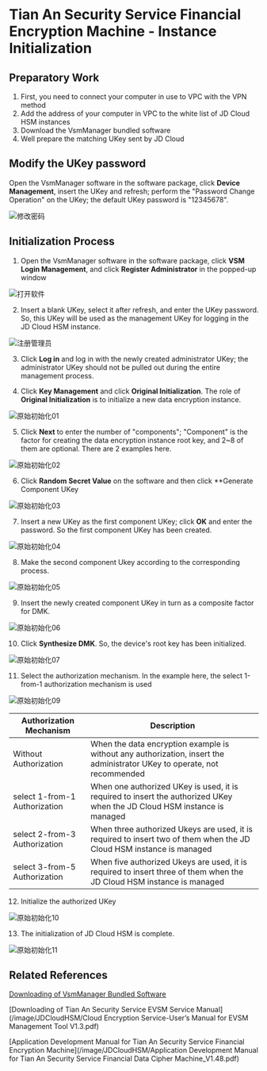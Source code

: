 # Tian An Security Service Financial Encryption Machine - Instance Initialization

## Preparatory Work

1. First, you need to connect your computer in use to VPC with the VPN method
2. Add the address of your computer in VPC to the white list of JD Cloud HSM instances
3. Download the VsmManager bundled software
4. Well prepare the matching UKey sent by JD Cloud

## Modify the UKey password

Open the VsmManager software in the software package, click **Device Management**, insert the UKey and refresh; perform the "Password Change Operation" on the UKey; the default UKey password is "12345678".

![修改密码](/image/JDCloudHSM/Tass/修改密码.png)

## Initialization Process

1. Open the VsmManager software in the software package, click **VSM Login Management**, and click **Register Administrator** in the popped-up window

![打开软件](/image/JDCloudHSM/Tass/打开软件.png)

2. Insert a blank UKey, select it after refresh, and enter the UKey password. So, this UKey will be used as the management UKey for logging in the JD Cloud HSM instance.

![注册管理员](/image/JDCloudHSM/Tass/注册管理员.png)

3. Click **Log in** and log in with the newly created administrator UKey; the administrator UKey should not be pulled out during the entire management process.

4. Click **Key Management** and click **Original Initialization**. The role of **Original Initialization** is to initialize a new data encryption instance.

![原始初始化01](/image/JDCloudHSM/Tass/原始初始化01.png)

5. Click **Next** to enter the number of "components"; "Component" is the factor for creating the data encryption instance root key, and 2~8 of them are optional. There are 2 examples here.

![原始初始化02](/image/JDCloudHSM/Tass/原始初始化02.png)

6. Click **Random Secret Value** on the software and then click **Generate Component UKey

![原始初始化03](/image/JDCloudHSM/Tass/原始初始化03.png)

7. Insert a new UKey as the first component UKey; click **OK** and enter the password. So the first component UKey has been created.

![原始初始化04](/image/JDCloudHSM/Tass/原始初始化04.png)

8. Make the second component Ukey according to the corresponding process.

![原始初始化05](/image/JDCloudHSM/Tass/原始初始化05.png)

9. Insert the newly created component UKey in turn as a composite factor for DMK.

![原始初始化06](/image/JDCloudHSM/Tass/原始初始化06.png)

10. Click **Synthesize DMK**. So, the device's root key has been initialized.

![原始初始化07](/image/JDCloudHSM/Tass/原始初始化07.png)

11. Select the authorization mechanism. In the example here, the select 1-from-1 authorization mechanism is used

![原始初始化09](/image/JDCloudHSM/Tass/原始初始化09.png)

| Authorization Mechanism | Description |
| -- | -- |
| Without Authorization | When the data encryption example is without any authorization, insert the administrator UKey to operate, not recommended |
| select 1-from-1 Authorization | When one authorized UKey is used, it is required to insert the authorized UKey when the JD Cloud HSM instance is managed |
| select 2-from-3 Authorization | When three authorized Ukeys are used, it is required to insert two of them when the JD Cloud HSM instance is managed |
| select 3-from-5 Authorization | When five authorized Ukeys are used, it is required to insert three of them when the JD Cloud HSM instance is managed |

12. Initialize the authorized UKey

![原始初始化10](/image/JDCloudHSM/Tass/原始初始化10.png)

13. The initialization of JD Cloud HSM is complete.

![原始初始化11](/image/JDCloudHSM/Tass/原始初始化11.png)


## Related References

[Downloading of VsmManager Bundled Software](https://database-audit.s3.cn-north-1.jdcloud-oss.com/cloudhsm-public/VsmManager_1.2.2.15.rar)

[Downloading of Tian An Security Service EVSM Service Manual](/image/JDCloudHSM/Cloud Encryption Service-User’s Manual for EVSM Management Tool V1.3.pdf)

[Application Development Manual for Tian An Security Service Financial Encryption Machine](/image/JDCloudHSM/Application Development Manual for Tian An Security Service Financial Data Cipher Machine_V1.48.pdf)

